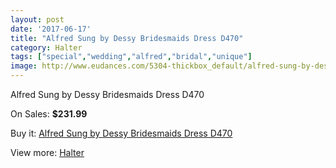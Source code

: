 ```yaml
---
layout: post
date: '2017-06-17'
title: "Alfred Sung by Dessy Bridesmaids Dress D470"
category: Halter
tags: ["special","wedding","alfred","bridal","unique"]
image: http://www.eudances.com/5304-thickbox_default/alfred-sung-by-dessy-bridesmaids-dress-d470.jpg
---
```

Alfred Sung by Dessy Bridesmaids Dress D470

On Sales: **$231.99**
<a href="https://www.eudances.com/en/halter/1793-alfred-sung-by-dessy-bridesmaids-dress-d470.html"><amp-img layout="responsive" width="600" height="600" src="//www.eudances.com/5304-thickbox_default/alfred-sung-by-dessy-bridesmaids-dress-d470.jpg" alt="Alfred Sung by Dessy Bridesmaids Dress D470 0" /></a>
<a href="https://www.eudances.com/en/halter/1793-alfred-sung-by-dessy-bridesmaids-dress-d470.html"><amp-img layout="responsive" width="600" height="600" src="//www.eudances.com/5305-thickbox_default/alfred-sung-by-dessy-bridesmaids-dress-d470.jpg" alt="Alfred Sung by Dessy Bridesmaids Dress D470 1" /></a>

Buy it: [Alfred Sung by Dessy Bridesmaids Dress D470](https://www.eudances.com/en/halter/1793-alfred-sung-by-dessy-bridesmaids-dress-d470.html "Alfred Sung by Dessy Bridesmaids Dress D470")

View more: [Halter](https://www.eudances.com/en/19-halter "Halter")